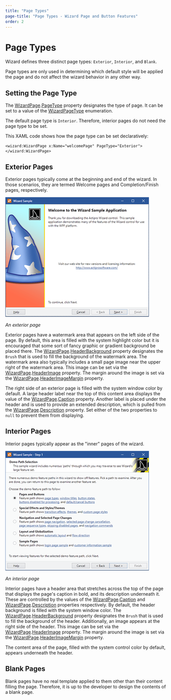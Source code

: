 ```yaml
---
title: "Page Types"
page-title: "Page Types - Wizard Page and Button Features"
order: 2
---
```

# Page Types

Wizard defines three distinct page types: `Exterior`, `Interior`, and `Blank`.

Page types are only used in determining which default style will be applied the page and do not affect the wizard behavior in any other way.

## Setting the Page Type

The [WizardPage](xref:@ActiproUIRoot.Controls.Wizard.WizardPage).[PageType](xref:@ActiproUIRoot.Controls.Wizard.WizardPage.PageType) property designates the type of page.  It can be set to a value of the [WizardPageType](xref:@ActiproUIRoot.Controls.Wizard.WizardPageType) enumeration.

The default page type is `Interior`.  Therefore, interior pages do not need the page type to be set.

This XAML code shows how the page type can be set declaratively:

```xaml
<wizard:WizardPage x:Name="welcomePage" PageType="Exterior"></wizard:WizardPage>
```

## Exterior Pages

Exterior pages typically come at the beginning and end of the wizard.  In those scenarios, they are termed Welcome pages and Completion/Finish pages, respectively.

![Screenshot](../images/welcome-page.png)

*An exterior page*

Exterior pages have a watermark area that appears on the left side of the page.  By default, this area is filled with the system highlight color but it is encouraged that some sort of fancy graphic or gradient background be placed there.  The [WizardPage](xref:@ActiproUIRoot.Controls.Wizard.WizardPage).[HeaderBackground](xref:@ActiproUIRoot.Controls.Wizard.WizardPage.HeaderBackground) property designates the `Brush` that is used to fill the background of the watermark area.  The watermark area also typically includes a small page image near the upper right of the watermark area.  This image can be set via the [WizardPage](xref:@ActiproUIRoot.Controls.Wizard.WizardPage).[HeaderImage](xref:@ActiproUIRoot.Controls.Wizard.WizardPage.HeaderImage) property.  The margin around the image is set via the [WizardPage](xref:@ActiproUIRoot.Controls.Wizard.WizardPage).[HeaderImageMargin](xref:@ActiproUIRoot.Controls.Wizard.WizardPage.HeaderImageMargin) property.

The right side of an exterior page is filled with the system window color by default.  A large header label near the top of this content area displays the value of the [WizardPage](xref:@ActiproUIRoot.Controls.Wizard.WizardPage).[Caption](xref:@ActiproUIRoot.Controls.Wizard.WizardPage.Caption) property.  Another label is placed under the header and is used to provide an extended description, which is pulled from the [WizardPage](xref:@ActiproUIRoot.Controls.Wizard.WizardPage).[Description](xref:@ActiproUIRoot.Controls.Wizard.WizardPage.Description) property.  Set either of the two properties to `null` to prevent them from displaying.

## Interior Pages

Interior pages typically appear as the "inner" pages of the wizard.

![Screenshot](../images/interior-page.png)

*An interior page*

Interior pages have a header area that stretches across the top of the page that displays the page's caption in bold, and its description underneath it.  These are controlled by the values of the [WizardPage](xref:@ActiproUIRoot.Controls.Wizard.WizardPage).[Caption](xref:@ActiproUIRoot.Controls.Wizard.WizardPage.Caption) and [WizardPage](xref:@ActiproUIRoot.Controls.Wizard.WizardPage).[Description](xref:@ActiproUIRoot.Controls.Wizard.WizardPage.Description) properties respectively.  By default, the header background is filled with the system window color.  The [WizardPage](xref:@ActiproUIRoot.Controls.Wizard.WizardPage).[HeaderBackground](xref:@ActiproUIRoot.Controls.Wizard.WizardPage.HeaderBackground) property designates the `Brush` that is used to fill the background of the header.  Additionally, an image appears at the right side of the header.  This image can be set via the [WizardPage](xref:@ActiproUIRoot.Controls.Wizard.WizardPage).[HeaderImage](xref:@ActiproUIRoot.Controls.Wizard.WizardPage.HeaderImage) property.  The margin around the image is set via the [WizardPage](xref:@ActiproUIRoot.Controls.Wizard.WizardPage).[HeaderImageMargin](xref:@ActiproUIRoot.Controls.Wizard.WizardPage.HeaderImageMargin) property.

The content area of the page, filled with the system control color by default, appears underneath the header.

## Blank Pages

Blank pages have no real template applied to them other than their content filling the page.  Therefore, it is up to the developer to design the contents of a blank page.
